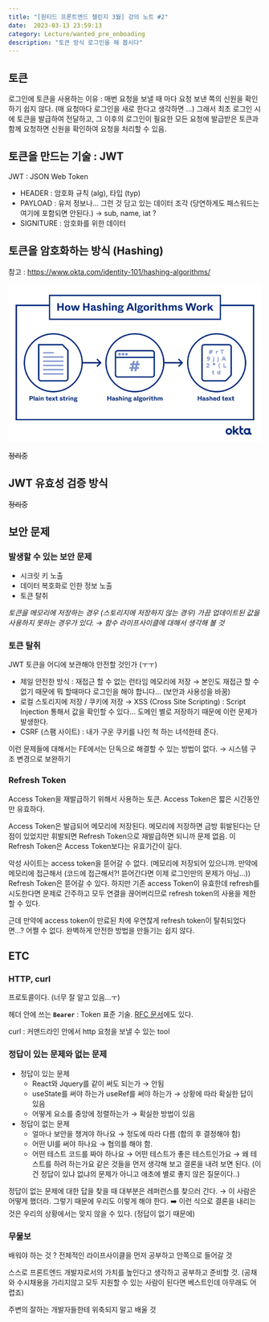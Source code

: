 ```yaml
---
title: "[원티드 프론트엔드 챌린지 3월] 강의 노트 #2"
date:  2023-03-13 23:59:13
category: Lecture/wanted_pre_onboading
description: "토큰 방식 로그인을 해 봅시다"
---
```


## 토큰

로그인에 토큰을 사용하는 이유 : 매번 요청을 보낼 때 마다 요청 보낸 쪽의 신원을 확인하기 쉽지 않다. (매 요청마다 로그인을 새로 한다고 생각하면 ...) 그래서 최초 로그인 시에 토큰을 발급하여 전달하고, 그 이후의 로그인이 필요한 모든 요청에 발급받은 토큰과 함께 요청하면 신원을 확인하여 요청을 처리할 수 있음.

## 토큰을 만드는 기술 : JWT

JWT : JSON Web Token

- HEADER : 암호화 규칙 (alg), 타입 (typ)
- PAYLOAD : 유저 정보나... 그런 것 담고 있는 데이터 조각 (당연하게도 패스워드는 여기에 포함되면 안된다.) → sub, name, iat ?
- SIGNITURE : 암호화를 위한 데이터

## 토큰을 암호화하는 방식 (Hashing)

참고 : <https://www.okta.com/identity-101/hashing-algorithms/>

![HashingAlgorithm](./HashingAlgorithm.png.png)

~~정리중~~

## JWT 유효성 검증 방식

~~정리중~~

## 보안 문제

### 발생할 수 있는 보안 문제

- 시크릿 키 노출
- 데이터 복호화로 인한 정보 노출
- 토큰 탈취

*토큰을 메모리에 저장하는 경우 (스토리지에 저장하지 않는 경우) 가끔 업데이트된 값을 사용하지 못하는 경우가 있다. → 함수 라이프사이클에 대해서 생각해 볼 것*

### 토큰 탈취

JWT 토큰을 어디에 보관해야 안전할 것인가 (ㅜㅜ)

- 제일 안전한 방식 : 재접근 할 수 없는 런타임 메모리에 저장 → 본인도 재접근 할 수 없기 때문에 뭐 할때마다 로그인을 해야 합니다... (보안과 사용성을 바꿈)
- 로컬 스토리지에 저장 / 쿠키에 저장 → XSS (Cross Site Scripting) : Script Injection 통해서 값을 확인할 수 있다... 도메인 별로 저장하기 때문에 이런 문제가 발생한다.
- CSRF (스팸 사이트) : 내가 구운 쿠키를 나인 척 하는 녀석한테 준다.

이런 문제들에 대해서는 FE에서는 단독으로 해결할 수 있는 방법이 없다. → 시스템 구조 변경으로 보완하기

### Refresh Token

Access Token을 재발급하기 위해서 사용하는 토큰. Access Token은 짧은 시간동안만 유효하다.

Access Token은 발급되어 메모리에 저장된다. 메모리에 저장하면 금방 휘발된다는 단점이 있었지만 휘발되면 Refresh Token으로 재발급하면 되니까 문제 없음. 이 Refresh Token은 Access Token보다는 유효기간이 길다.

악성 사이트는 access token을 뜯어갈 수 없다. (메모리에 저장되어 있으니까. 만약에 메모리에 접근해서 (코드에 접근해서?! 뜯어간다면 이제 로그인만의 문제가 아님...)) Refresh Token은 뜯어갈 수 있다. 하지만 기존 access Token이 유효한데 refresh를 시도한다면 문제로 간주하고 모두 연결을 끊어버리므로 refresh token의 사용을 제한할 수 있다.

근데 만약에 access token이 만료된 차에 우연찮게 refresh token이 탈취되었다면...? 어쩔 수 없다. 완벽하게 안전한 방법을 만들기는 쉽지 않다.

## ETC

### HTTP, curl

프로토콜이다. (너무 잘 알고 있음...ㅜ)

헤더 안에 쓰는 **`Bearer`** : Token 표준 기술. [RFC 문서](https://www.rfc-editor.org/rfc/rfc6750)에도 있다.

curl : 커맨드라인 안에서 http 요청을 보낼 수 있는 tool

### 정답이 있는 문제와 없는 문제

- 정답이 있는 문제
  - React와 Jquery를 같이 써도 되는가 → 안됨
  - useState를 써야 하는가 useRef를 써야 하는가 → 상황에 따라 확실한 답이 있음
  - 어떻게 요소를 중앙에 정렬하는가 → 확실한 방법이 있음
- 정답이 없는 문제
  - 얼마나 보안을 챙겨야 하나요 → 정도에 따라 다름 (합의 후 결정해야 함)
  - 어떤 UI를 써야 하나요 → 협의를 해야 함.
  - 어떤 테스트 코드를 짜야 하나요 → 어떤 테스트가 좋은 테스트인가요 → 왜 테스트를 하려 하는가요 같은 것들을 먼저 생각해 보고 결론을 내려 보면 된다. (이건 정답이 있냐 없냐의 문제가 아니고 애초에 별로 좋지 않은 질문이다..)

정답이 없는 문제에 대한 답을 찾을 때 대부분은 레퍼런스를 찾으러 간다. → 이 사람은 어떻게 했더라. 그렇기 때문에 우리도 이렇게 해야 한다. ➡️ 이런 식으로 결론을 내리는 것은 우리의 상황에서는 맞지 않을 수 있다. (정답이 없기 때문에)

### 무물보

배워야 하는 것 ? 전체적인 라이프사이클을 먼저 공부하고 안쪽으로 들어갈 것

스스로 프론트엔드 개발자로서의 가치를 높인다고 생각하고 공부하고 준비할 것. (공채와 수시채용을 가리지않고 모두 지원할 수 있는 사람이 된다면 베스트인데 아무래도 어렵죠)

주변의 잘하는 개발자들한테 위축되지 말고 배울 것